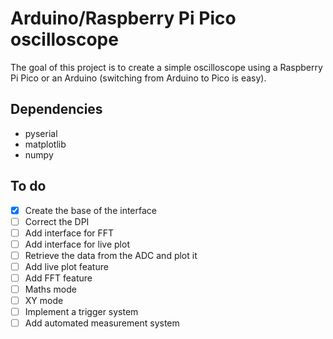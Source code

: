 # Arduino/Raspberry Pi Pico oscilloscope
The goal of this project is to create a simple oscilloscope using a Raspberry Pi Pico or an Arduino (switching from Arduino to Pico is easy).

## Dependencies
- pyserial
- matplotlib
- numpy

## To do
- [x] Create the base of the interface
- [ ] Correct the DPI
- [ ] Add interface for FFT
- [ ] Add interface for live plot
- [ ] Retrieve the data from the ADC and plot it
- [ ] Add live plot feature
- [ ] Add FFT feature
- [ ] Maths mode
- [ ] XY mode
- [ ] Implement a trigger system
- [ ] Add automated measurement system